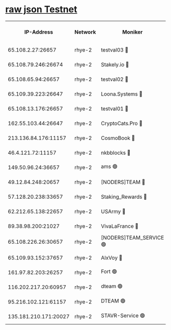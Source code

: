 
[raw json Testnet](https://rpc-check.quickt.stavr.tech/quickt/rpc-quickt-result.json)
=


<table><tr><th>IP-Address</th><th>Network</th><th>Moniker</th><th>Latest Block Height</th><th>Earliest Block Height</th><th>Catching Up</th><th>Tx Index</th><th>Voting Power</th><th>Scan Time</th></tr><tr><td>65.108.2.27:26657</td><td>rhye-2</td><td>testval03 🔴</td><td>654125</td><td>1</td><td>False</td><td>on</td><td>11002050</td><td>2024-02-04T15:04:43.408354249UTC</td></tr><tr><td>65.108.79.246:26674</td><td>rhye-2</td><td>Stakely.io 🔴</td><td>654126</td><td>1</td><td>False</td><td>on</td><td>10010</td><td>2024-02-04T15:04:47.815353486UTC</td></tr><tr><td>65.108.65.94:26657</td><td>rhye-2</td><td>testval02 🔴</td><td>654126</td><td>1</td><td>False</td><td>on</td><td>11002050</td><td>2024-02-04T15:04:50.564110313UTC</td></tr><tr><td>65.109.39.223:26647</td><td>rhye-2</td><td>Loona.Systems 🔴</td><td>654127</td><td>1</td><td>False</td><td>off</td><td>86949</td><td>2024-02-04T15:04:53.800884729UTC</td></tr><tr><td>65.108.13.176:26657</td><td>rhye-2</td><td>testval01 🔴</td><td>654127</td><td>1</td><td>False</td><td>on</td><td>13082010</td><td>2024-02-04T15:04:54.517855905UTC</td></tr><tr><td>162.55.103.44:26647</td><td>rhye-2</td><td>CryptoCats.Pro 🔴</td><td>654132</td><td>1</td><td>False</td><td>off</td><td>9999</td><td>2024-02-04T15:05:24.839989613UTC</td></tr><tr><td>213.136.84.176:11157</td><td>rhye-2</td><td>CosmoBook 🔴</td><td>654130</td><td>65301</td><td>False</td><td>off</td><td>1528057</td><td>2024-02-04T15:05:18.334569861UTC</td></tr><tr><td>46.4.121.72:11157</td><td>rhye-2</td><td>nkbblocks 🔴</td><td>654123</td><td>70101</td><td>False</td><td>off</td><td>81491</td><td>2024-02-04T15:04:35.426240681UTC</td></tr><tr><td>149.50.96.24:36657</td><td>rhye-2</td><td>ams 🟢</td><td>654129</td><td>133501</td><td>False</td><td>on</td><td>0</td><td>2024-02-04T15:05:07.808923016UTC</td></tr><tr><td>49.12.84.248:20657</td><td>rhye-2</td><td>[NODERS]TEAM 🔴</td><td>654128</td><td>146001</td><td>False</td><td>on</td><td>59690</td><td>2024-02-04T15:05:05.387196110UTC</td></tr><tr><td>57.128.20.238:33657</td><td>rhye-2</td><td>Staking_Rewards 🔴</td><td>654127</td><td>149101</td><td>False</td><td>on</td><td>9900</td><td>2024-02-04T15:04:53.432845866UTC</td></tr><tr><td>62.212.65.138:22657</td><td>rhye-2</td><td>USArmy 🔴</td><td>563100</td><td>198001</td><td>False</td><td>on</td><td>59069</td><td>2024-02-04T15:04:42.636081525UTC</td></tr><tr><td>89.38.98.200:21027</td><td>rhye-2</td><td>VivaLaFrance 🔴</td><td>654124</td><td>220501</td><td>False</td><td>off</td><td>10000</td><td>2024-02-04T15:04:37.850668715UTC</td></tr><tr><td>65.108.226.26:30657</td><td>rhye-2</td><td>[NODERS]TEAM_SERVICE 🟢</td><td>654127</td><td>241501</td><td>False</td><td>on</td><td>0</td><td>2024-02-04T15:04:54.148736415UTC</td></tr><tr><td>65.109.93.152:37657</td><td>rhye-2</td><td>AlxVoy 🔴</td><td>654124</td><td>315173</td><td>False</td><td>on</td><td>143351</td><td>2024-02-04T15:04:40.249459611UTC</td></tr><tr><td>161.97.82.203:26257</td><td>rhye-2</td><td>Fort 🟢</td><td>563100</td><td>330438</td><td>False</td><td>on</td><td>0</td><td>2024-02-04T15:04:35.080494683UTC</td></tr><tr><td>116.202.217.20:60957</td><td>rhye-2</td><td>dteam 🟢</td><td>654126</td><td>421794</td><td>False</td><td>on</td><td>0</td><td>2024-02-04T15:04:50.878246458UTC</td></tr><tr><td>95.216.102.121:61157</td><td>rhye-2</td><td>DTEAM 🟢</td><td>642581</td><td>641501</td><td>False</td><td>on</td><td>0</td><td>2024-02-04T15:04:48.160526500UTC</td></tr><tr><td>135.181.210.171:20027</td><td>rhye-2</td><td>STAVR-Service 🟢</td><td>654128</td><td>651001</td><td>False</td><td>on</td><td>0</td><td>2024-02-04T15:05:03.048111692UTC</td></tr></table>